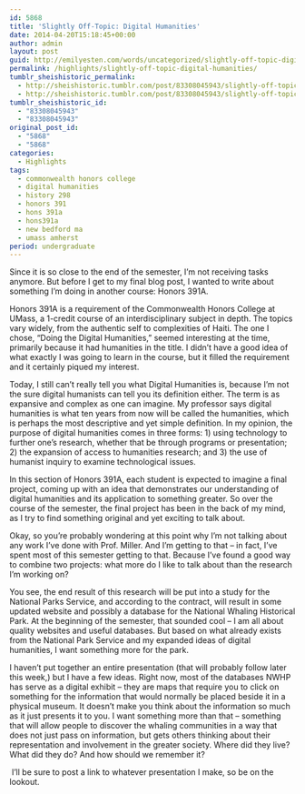```yaml
---
id: 5868
title: 'Slightly Off-Topic: Digital Humanities'
date: 2014-04-20T15:18:45+00:00
author: admin
layout: post
guid: http://emilyesten.com/words/uncategorized/slightly-off-topic-digital-humanities/
permalink: /highlights/slightly-off-topic-digital-humanities/
tumblr_sheishistoric_permalink:
  - http://sheishistoric.tumblr.com/post/83308045943/slightly-off-topic-digital-humanities
  - http://sheishistoric.tumblr.com/post/83308045943/slightly-off-topic-digital-humanities
tumblr_sheishistoric_id:
  - "83308045943"
  - "83308045943"
original_post_id:
  - "5868"
  - "5868"
categories:
  - Highlights
tags:
  - commonwealth honors college
  - digital humanities
  - history 298
  - honors 391
  - hons 391a
  - hons391a
  - new bedford ma
  - umass amherst
period: undergraduate
---
```

Since it is so close to the end of the semester, I’m not receiving tasks anymore. But before I get to my final blog post, I wanted to write about something I’m doing in another course: Honors 391A.

Honors 391A is a requirement of the Commonwealth Honors College at UMass, a 1-credit course of an interdisciplinary subject in depth. The topics vary widely, from the authentic self to complexities of Haiti. The one I chose, “Doing the Digital Humanities,” seemed interesting at the time, primarily because it had humanities in the title. I didn’t have a good idea of what exactly I was going to learn in the course, but it filled the requirement and it certainly piqued my interest.

<!-- more -->

Today, I still can’t really tell you what Digital Humanities is, because I’m not the sure digital humanists can tell you its definition either. The term is as expansive and complex as one can imagine. My professor says digital humanities is what ten years from now will be called the humanities, which is perhaps the most descriptive and yet simple definition. In my opinion, the purpose of digital humanities comes in three forms: 1) using technology to further one’s research, whether that be through programs or presentation; 2) the expansion of access to humanities research; and 3) the use of humanist inquiry to examine technological issues.

In this section of Honors 391A, each student is expected to imagine a final project, coming up with an idea that demonstrates our understanding of digital humanities and its application to something greater. So over the course of the semester, the final project has been in the back of my mind, as I try to find something original and yet exciting to talk about.

Okay, so you’re probably wondering at this point why I’m not talking about any work I’ve done with Prof. Miller. And I’m getting to that – in fact, I’ve spent most of this semester getting to that. Because I’ve found a good way to combine two projects: what more do I like to talk about than the research I’m working on?

You see, the end result of this research will be put into a study for the National Parks Service, and according to the contract, will result in some updated website and possibly a database for the National Whaling Historical Park. At the beginning of the semester, that sounded cool – I am all about quality websites and useful databases. But based on what already exists from the National Park Service and my expanded ideas of digital humanities, I want something more for the park.

I haven’t put together an entire presentation (that will probably follow later this week,) but I have a few ideas. Right now, most of the databases NWHP has serve as a digital exhibit – they are maps that require you to click on something for the information that would normally be placed beside it in a physical museum. It doesn’t make you think about the information so much as it just presents it to you. I want something more than that – something that will allow people to discover the whaling communities in a way that does not just pass on information, but gets others thinking about their representation and involvement in the greater society. Where did they live? What did they do? And how should we remember it?

 I’ll be sure to post a link to whatever presentation I make, so be on the lookout.
